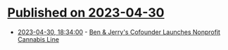 # [Published on 2023-04-30](index.md)

* [2023-04-30, 18:34:00](https://idle.slashdot.org/story/23/04/30/127224/ben-jerrys-cofounder-launches-nonprofit-cannabis-line?utm_source=rss1.0mainlinkanon&utm_medium=feed) - [Ben &amp; Jerry's Cofounder Launches Nonprofit Cannabis Line](https://idle.slashdot.org/story/23/04/30/127224/ben-jerrys-cofounder-launches-nonprofit-cannabis-line?utm_source=rss1.0mainlinkanon&utm_medium=feed)
